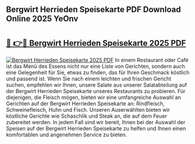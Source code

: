 ## Bergwirt Herrieden Speisekarte PDF Download Online 2025 YeOnv

# <h2><a href="http://gc8opwx.nevu.top/?p=Bergwirt+Herrieden+Speisekarte">🔗 👉🔴 Bergwirt Herrieden Speisekarte 2025 PDF</a></h2>

[![Bergwirt Herrieden Speisekarte 2025 PDF](https://i.imgur.com/dBaPXMq.png)](http://gc8opwx.nevu.top/?p=Bergwirt+Herrieden+Speisekarte)
In einem Restaurant oder Café ist das Menü des Essens nicht nur eine Liste von Gerichten, sondern auch eine Gelegenheit für Sie, etwas zu finden, das für Ihren Geschmack köstlich und passend ist. Wenn Sie nach einem leichten und frischen Gericht suchen, empfehlen wir Ihnen, unsere Salate aus unserer Salatabteilung auf der Bergwirt Herrieden Speisekarte unseres Restaurants zu probieren. Für diejenigen, die Fleisch mögen, bieten wir eine umfangreiche Auswahl an Gerichten auf der Bergwirt Herrieden Speisekarte an: Rindfleisch, Schweinefleisch, Huhn und Fisch. Unseren Auserwählten bieten wir köstliche Gerichte wie Schaschlik und Steak an, die auf dem Feuer zubereitet werden. In jedem Fall sind wir bereit, Ihnen bei der Auswahl der Speisen auf der Bergwirt Herrieden Speisekarte zu helfen und Ihnen einen komfortablen und angenehmen Service zu bieten.
